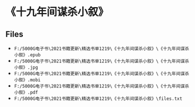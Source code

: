 # 《十九年间谋杀小叙》

## Files

- `F:/5000G电子书\2021书籍更新\精选书单1219\《十九年间谋杀小叙》\《十九年间谋杀小叙》.epub`
- `F:/5000G电子书\2021书籍更新\精选书单1219\《十九年间谋杀小叙》\《十九年间谋杀小叙》.jpg`
- `F:/5000G电子书\2021书籍更新\精选书单1219\《十九年间谋杀小叙》\《十九年间谋杀小叙》.mobi`
- `F:/5000G电子书\2021书籍更新\精选书单1219\《十九年间谋杀小叙》\《十九年间谋杀小叙》.pdf`
- `F:/5000G电子书\2021书籍更新\精选书单1219\《十九年间谋杀小叙》\files.txt`
